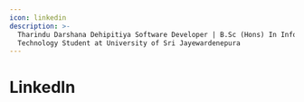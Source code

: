 ```yaml
---
icon: linkedin
description: >-
  Tharindu Darshana Dehipitiya Software Developer | B.Sc (Hons) In Information
  Technology Student at University of Sri Jayewardenepura
---
```


# LinkedIn

